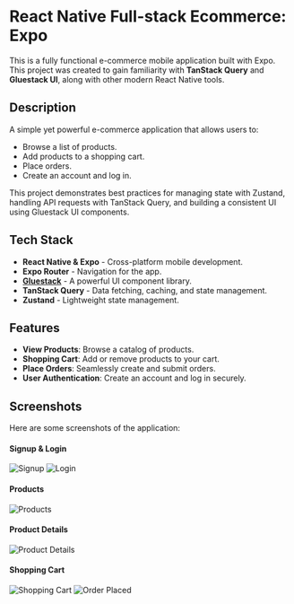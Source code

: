 # React Native Full-stack Ecommerce: Expo

This is a fully functional e-commerce mobile application built with Expo. This project was created to gain familiarity with **TanStack Query** and **Gluestack UI**, along with other modern React Native tools.

## Description

A simple yet powerful e-commerce application that allows users to:
- Browse a list of products.
- Add products to a shopping cart.
- Place orders.
- Create an account and log in.

This project demonstrates best practices for managing state with Zustand, handling API requests with TanStack Query, and building a consistent UI using Gluestack UI components.

## Tech Stack

- **React Native & Expo** - Cross-platform mobile development.
- **Expo Router** - Navigation for the app.
- [**Gluestack**](https://gluestack.io/) - A powerful UI component library.
- **TanStack Query** - Data fetching, caching, and state management.
- **Zustand** - Lightweight state management.

## Features

- **View Products**: Browse a catalog of products.
- **Shopping Cart**: Add or remove products to your cart.
- **Place Orders**: Seamlessly create and submit orders.
- **User Authentication**: Create an account and log in securely.

## Screenshots

Here are some screenshots of the application:

#### Signup & Login
![Signup](https://github.com/user-attachments/assets/c2a39cc1-06dd-49e7-baf2-8df469036a38)
![Login](https://github.com/user-attachments/assets/7a82d53c-b4a4-4c65-bfd5-bec69eec086d)

#### Products
![Products](https://github.com/user-attachments/assets/4be22e7a-5773-4187-8a55-2e4c1cd95b73)

#### Product Details
![Product Details](https://github.com/user-attachments/assets/e6d896c5-aabe-4ffb-a3af-00f26a3d0db6)

#### Shopping Cart
![Shopping Cart](https://github.com/user-attachments/assets/6e7e7103-49f5-44b3-b263-c20f35a37092)
![Order Placed](https://github.com/user-attachments/assets/7efda7e6-6a5c-4d15-b3d7-048a3ec48328)
